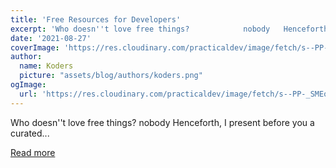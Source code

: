 ```yaml
---
title: 'Free Resources for Developers'
excerpt: 'Who doesn''t love free things?            nobody   Henceforth, I present before you a curated...'
date: '2021-08-27'
coverImage: 'https://res.cloudinary.com/practicaldev/image/fetch/s--PP-_SMEo--/c_imagga_scale,f_auto,fl_progressive,h_420,q_auto,w_1000/https://dev-to-uploads.s3.amazonaws.com/uploads/articles/bt4v2bgsrijo9w40xbum.png'
author:
  name: Koders
  picture: "assets/blog/authors/koders.png"
ogImage:
  url: 'https://res.cloudinary.com/practicaldev/image/fetch/s--PP-_SMEo--/c_imagga_scale,f_auto,fl_progressive,h_420,q_auto,w_1000/https://dev-to-uploads.s3.amazonaws.com/uploads/articles/bt4v2bgsrijo9w40xbum.png'
---
```


Who doesn''t love free things?            nobody   Henceforth, I present before you a curated...

[Read more](https://dev.to/rainboestrykr/free-resources-for-developers-meg)
